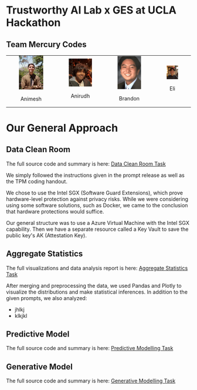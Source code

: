 # Trustworthy AI Lab x GES at UCLA Hackathon

## Team Mercury Codes

<table>
  <tr>
    <td style="padding: 0 35px;">
      <img src="assets/image1.png" alt="Animesh" style="width: 100%;">
      <p align="center">Animesh</p>
    </td>
    <td style="padding: 0 35px;">
      <img src="assets/image4.png" alt="Anirudh" style="width: 100%;">
      <p align="center">Anirudh</p>
    </td>
    <td style="padding: 0 35px;">
        <img src="assets/image2.png" alt="Brandon" style="width: 100%;">
      <p align="center">Brandon</p>
    </td>
    <td style="padding: 0 35px;">
      <img src="assets/image3.png" alt="Eli" style="width: 100%;">
      <p align="center">Eli</p>
    </td>
  </tr>
</table>

# Our General Approach 

## Data Clean Room

The full source code and summary is here: [Data Clean Room Task](https://github.com/akannan05/ges24)

We simply followed the instructions given in the prompt release as well as the TPM coding handout. 

We chose to use the Intel SGX (Software Guard Extensions), which prove hardware-level protection against privacy risks. While we were considering using some software solutions, such as Docker, we came to the conclusion that hardware protections would suffice. 

Our general structure was to use a Azure Virtual Machine with the Intel SGX capability. Then we have a separate resource called a Key Vault to save the public key's AK (Attestation Key). 

## Aggregate Statistics

The full visualizations and data analysis report is here: [Aggregate Statistics Task](https://github.com/akannan05/ges24/blob/main/Part%20II-Task%201/SUMMARY.md)

After merging and preprocessing the data, we used Pandas and Plotly to visualize the distributions and make statistical inferences. In addition to the given prompts, we also analyzed:
- jhlkj
- klkjkl

## Predictive Model

The full source code and summary is here: [Predictive Modelling Task](https://github.com/akannan05/ges24/blob/main/Part%20II-Task%202/SUMMARY.md)

## Generative Model

The full source code and summary is here: [Generative Modelling Task](https://github.com/akannan05/ges24/blob/main/Part%20II-Task%203/SUMMARY.md)
